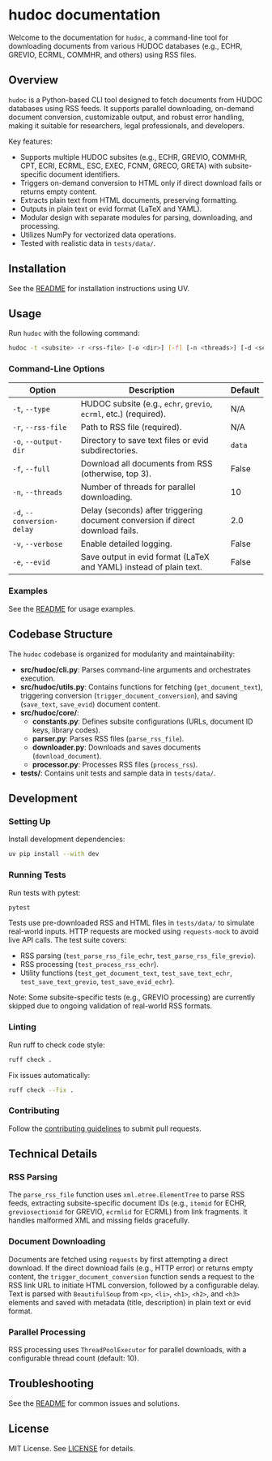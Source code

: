# hudoc documentation

Welcome to the documentation for `hudoc`, a command-line tool for downloading documents from various HUDOC databases (e.g., ECHR, GREVIO, ECRML, COMMHR, and others) using RSS files.

## Overview

`hudoc` is a Python-based CLI tool designed to fetch documents from HUDOC databases using RSS feeds. It supports parallel downloading, on-demand document conversion, customizable output, and robust error handling, making it suitable for researchers, legal professionals, and developers.

Key features:

- Supports multiple HUDOC subsites (e.g., ECHR, GREVIO, COMMHR, CPT, ECRI, ECRML, ESC, EXEC, FCNM, GRECO, GRETA) with subsite-specific document identifiers.
- Triggers on-demand conversion to HTML only if direct download fails or returns empty content.
- Extracts plain text from HTML documents, preserving formatting.
- Outputs in plain text or evid format (LaTeX and YAML).
- Modular design with separate modules for parsing, downloading, and processing.
- Utilizes NumPy for vectorized data operations.
- Tested with realistic data in `tests/data/`.

## Installation

See the [README](../README.md#installation) for installation instructions using UV.

## Usage

Run `hudoc` with the following command:

```bash
hudoc -t <subsite> -r <rss-file> [-o <dir>] [-f] [-n <threads>] [-d <seconds>] [-v] [-e]
```

### Command-Line Options

| Option                | Description                                                                 | Default         |
|-----------------------|-----------------------------------------------------------------------------|-----------------|
| `-t`, `--type`        | HUDOC subsite (e.g., `echr`, `grevio`, `ecrml`, etc.) (required).            | N/A             |
| `-r`, `--rss-file`    | Path to RSS file (required).                                                | N/A             |
| `-o`, `--output-dir`  | Directory to save text files or evid subdirectories.                         | `data`          |
| `-f`, `--full`        | Download all documents from RSS (otherwise, top 3).                          | False           |
| `-n`, `--threads`     | Number of threads for parallel downloading.                                  | 10              |
| `-d`, `--conversion-delay` | Delay (seconds) after triggering document conversion if direct download fails. | 2.0         |
| `-v`, `--verbose`     | Enable detailed logging.                                                     | False           |
| `-e`, `--evid`        | Save output in evid format (LaTeX and YAML) instead of plain text.           | False           |

### Examples

See the [README](../README.md#examples) for usage examples.

## Codebase Structure

The `hudoc` codebase is organized for modularity and maintainability:

- **src/hudoc/cli.py**: Parses command-line arguments and orchestrates execution.
- **src/hudoc/utils.py**: Contains functions for fetching (`get_document_text`), triggering conversion (`trigger_document_conversion`), and saving (`save_text`, `save_evid`) document content.
- **src/hudoc/core/**:
  - **constants.py**: Defines subsite configurations (URLs, document ID keys, library codes).
  - **parser.py**: Parses RSS files (`parse_rss_file`).
  - **downloader.py**: Downloads and saves documents (`download_document`).
  - **processor.py**: Processes RSS files (`process_rss`).
- **tests/**: Contains unit tests and sample data in `tests/data/`.

## Development

### Setting Up

Install development dependencies:
```bash
uv pip install --with dev
```

### Running Tests

Run tests with pytest:
```bash
pytest
```

Tests use pre-downloaded RSS and HTML files in `tests/data/` to simulate real-world inputs. HTTP requests are mocked using `requests-mock` to avoid live API calls. The test suite covers:

- RSS parsing (`test_parse_rss_file_echr`, `test_parse_rss_file_grevio`).
- RSS processing (`test_process_rss_echr`).
- Utility functions (`test_get_document_text`, `test_save_text_echr`, `test_save_text_grevio`, `test_save_evid_echr`).

Note: Some subsite-specific tests (e.g., GREVIO processing) are currently skipped due to ongoing validation of real-world RSS formats.

### Linting

Run ruff to check code style:
```bash
ruff check .
```

Fix issues automatically:
```bash
ruff check --fix .
```

### Contributing

Follow the [contributing guidelines](../README.md#contributing) to submit pull requests.

## Technical Details

### RSS Parsing

The `parse_rss_file` function uses `xml.etree.ElementTree` to parse RSS feeds, extracting subsite-specific document IDs (e.g., `itemid` for ECHR, `greviosectionid` for GREVIO, `ecrmlid` for ECRML) from link fragments. It handles malformed XML and missing fields gracefully.

### Document Downloading

Documents are fetched using `requests` by first attempting a direct download. If the direct download fails (e.g., HTTP error) or returns empty content, the `trigger_document_conversion` function sends a request to the RSS link URL to initiate HTML conversion, followed by a configurable delay. Text is parsed with `BeautifulSoup` from `<p>`, `<li>`, `<h1>`, `<h2>`, and `<h3>` elements and saved with metadata (title, description) in plain text or evid format.

### Parallel Processing

RSS processing uses `ThreadPoolExecutor` for parallel downloads, with a configurable thread count (default: 10).

## Troubleshooting

See the [README](../README.md#troubleshooting) for common issues and solutions.

## License

MIT License. See [LICENSE](../LICENSE) for details.
